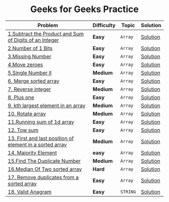 <div align = "center">

# Geeks for Geeks Practice

| Problem                                                                                                                                           | Difficulty | Topic   | Solution                                                                                 |
| ------------------------------------------------------------------------------------------------------------------------------------------------- | ---------- | ------- | ---------------------------------------------------------------------------------------- |
| [1.Subtract the Product and Sum of Digits of an Integer](https://leetcode.com/problems/subtract-the-product-and-sum-of-digits-of-an-integer) | **Easy**   | `Array` | [Solution](../LeetCode/Arrays/001.Subtract_the_Product_and_Sum_of_Digits_of_an_Integer.cpp) |
| [2.Number of 1 Bits](https://leetcode.com/problems/number-of-1-bits/description/) | **Easy**   | `Array` | [Solution](../LeetCode/Arrays/002.Number_of_1Bits.cpp) |
| [3.Missing Number](https://leetcode.com/problems/missing-number/description/) | **Easy**   | `Array` | [Solution](../LeetCode/Arrays/003.Missing_Number.cpp) |
| [4.Move zeroes](https://leetcode.com/problems/move-zeroes/description/) | **Easy**   | `Array` | [Solution](../LeetCode/Arrays/004._Move_Zeroes.cpp) |
| [5.Single Number II](https://leetcode.com/problems/single-number-ii/description/) | **Medium**   | `Array` | [Solution](../LeetCode/Arrays/005.Single_Number_II.cpp) |
| [6. Merge sorted array](https://leetcode.com/problems/merge-sorted-array/description/) | **Easy**   | `Array` | [Solution](../LeetCode/Arrays/006.Merge_Sorted_Array.cpp) |
| [7. Reverse integer](https://leetcode.com/problems/reverse-integer/description/) | **Medium**   | `Array` | [Solution](../LeetCode/Arrays/007.Reverse_Integer.cpp) |
| [8. Plus one](https://leetcode.com/problems/plus-one/description/) | **Easy**   | `Array` | [Solution](../LeetCode/Arrays/008%2CPlus_one.cpp) |
| [9. kth largest element in an array](https://leetcode.com/problems/kth-largest-element-in-an-array/description/) | **Medium**   | `Array` | [Solution](../LeetCode/Arrays/009.kth_largest_element_in_an_array.cpp) |
| [10. Rotate array](https://leetcode.com/problems/rotate-array/description/) | **Medium**   | `Array` | [Solution](../LeetCode/Arrays/010.Rotate_array.cpp) |
| [11.Running sum of 1d array](https://leetcode.com/problems/running-sum-of-1d-array/description/) | **Easy**   | `Array` | [Solution](../LeetCode/Arrays/011.Running_Sum_of_1d_Array.cpp) |
| [12. Tow sum](https://leetcode.com/problems/two-sum/description/) | **Easy**   | `Array` | [Solution](../LeetCode/Arrays/012.Two_Sum.cpp) |
| [13. First and last position of element in a sorted array](https://leetcode.com/problems/find-first-and-last-position-of-element-in-sorted-array/description/) | **Medium**   | `Array` | [Solution](../LeetCode/Arrays/013.Find_First_and_Last_Position_of_Element_in_Sorted_Array.cpp) |
| [14. Majority Element](https://leetcode.com/problems/majority-element/description/) | **easy**   | `Array` | [Solution](../LeetCode/Arrays/014.Majority_element.cpp) |
| [15.Find The Duplicate Number](https://leetcode.com/problems/find-the-duplicate-number/description/) | **Medium**   | `Array` | [Solution](../LeetCode/Arrays/015.Find_the_Duplicate_Number.cpp) |
| [16.Median Of Two sorted array ](https://leetcode.com/problems/median-of-two-sorted-arrays/description/) | **Hard**   | `Array` | [Solution](../LeetCode/Arrays/016.Median_of_Two_Sorted_Arrays.cpp) |
| [17. Remove duplicates from a sorted array ](https://leetcode.com/problems/remove-duplicates-from-sorted-array/description/) | **Easy**   | `Array` | [Solution](../LeetCode/Arrays/017.Remove_Duplicates_from%20_Array.cpp) |
| [18. Valid Anagram ](https://leetcode.com/problems/valid-anagram/description/) | **Easy**   | `STRING` | [Solution](../LeetCode/Arrays/018.Valid_Anagram.cpp) |


</div>
